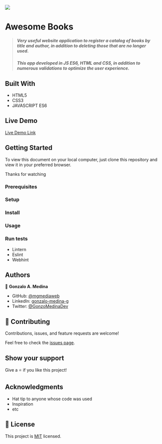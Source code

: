 ![](https://img.shields.io/badge/Microverse-blueviolet)

# Awesome Books

> ##### Very useful website application to register a catalog of books by title and author, in addition to deleting those that are no longer used.
> ##### This app developed in JS ES6, HTML and CSS, in addition to numerous validations to optimize the user experience.


## Built With

- HTML5
- CSS3
- JAVASCRIPT ES6

## Live Demo

[Live Demo Link](https://mgmediaweb.github.io/awesome-books-es6)


## Getting Started

To view this document on your local computer, just clone this repository and view it in your preferred browser.

Thanks for watching

### Prerequisites

### Setup

### Install

### Usage

### Run tests

- Lintern
- Eslint
- Webhint

## Authors

👤 **Gonzalo A. Medina**

- GitHub: [@mgmediaweb](https://github.com/mgmediaweb)
- LinkedIn: [gonzalo-medina-g](https://www.linkedin.com/in/gonzalo-medina-g/)
- Twitter: [@GonzoMedinaDev](https://twitter.com/GonzoMedinaDev)

## 🤝 Contributing

Contributions, issues, and feature requests are welcome!

Feel free to check the [issues page](../../issues/).

## Show your support

Give a ⭐️ if you like this project!

## Acknowledgments

- Hat tip to anyone whose code was used
- Inspiration
- etc

## 📝 License

This project is [MIT](./MIT.md) licensed.
